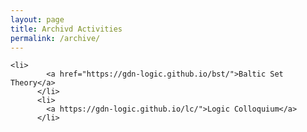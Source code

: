 ```yaml
---
layout: page
title: Archivd Activities
permalink: /archive/
---
```


    <li>
            <a href="https://gdn-logic.github.io/bst/">Baltic Set Theory</a> 
          </li>
          <li>
            <a https://gdn-logic.github.io/lc/">Logic Colloquium</a>
          </li>
